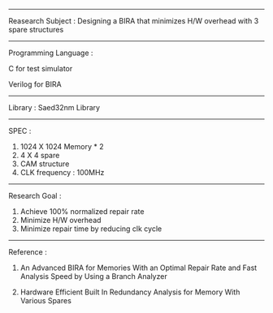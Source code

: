 ***

Reasearch Subject : Designing a BIRA that minimizes H/W overhead with 3 spare structures

***

Programming Language :

C for test simulator

Verilog for BIRA

***

Library :
Saed32nm Library

***

SPEC :
1. 1024 X 1024 Memory * 2
2. 4 X 4 spare
3. CAM structure
4. CLK frequency : 100MHz

***

Research Goal :
1. Achieve 100% normalized repair rate
2. Minimize H/W overhead
3. Minimize repair time by reducing clk cycle


***
Reference : 

1) An Advanced BIRA for Memories With an Optimal Repair Rate and Fast Analysis Speed by Using a Branch Analyzer

2) Hardware Efficient Built In Redundancy Analysis for Memory With Various Spares
